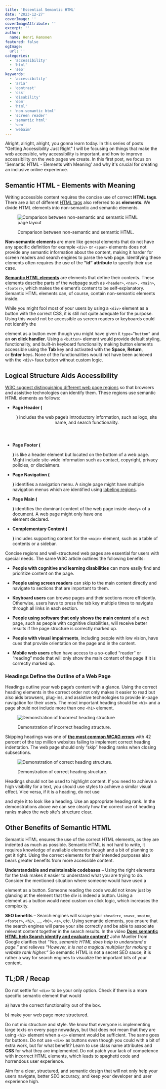 ```yaml
---
title: 'Essential Semantic HTML'
date: '2023-12-27'
coverImage: ''
coverImageAttribute: ''
excerpt: ''
author:
  name: Henri Remonen
featured: false
ogImage:
  url: ''
categories:
  - 'accessibility'
  - 'html'
  - 'seo'
keywords:
  - 'accessibility'
  - 'aria'
  - 'contrast'
  - 'css'
  - 'disability'
  - 'dom'
  - 'html'
  - 'non-semantic html'
  - 'screen reader'
  - 'semantic html'
  - 'seo'
  - 'webaim'
---
```


Alright, alright, alright, you gonna learn today. In this series of posts "Getting Accessibility Just Right" I will be focusing on things that make the web accessible, why accessibility is important, and how to improve accessibility on the web pages we create. In this first post, we focus on 'Semantic HTML - Elements with Meaning' and why it's crucial for creating an inclusive online experience.

## **Semantic HTML - Elements with Meaning**

Writing accessible content requires the concise use of correct **HTML tags**. There are a lot of different [HTML tags](https://www.w3schools.com/tags/ref_byfunc.asp) also referred to as **elements**. We divide HTML elements into non-semantic and semantic elements.

<figure>

![Comparison between non-semantic and semantic HTML page layout](images/Semantic-html.png 'Semantic-html')

<figcaption>

Comparison between non-semantic and semantic HTML.

</figcaption>

</figure>

**Non-semantic elements** are more like general elements that do not have any specific definition for example `<div>` or `<span>` elements does not provide any semantic information about the content, making it harder for screen readers and search engines to parse the web page. Identifying these elements often requires the use of the **“id”** **attribute** to specify their use case.

**[Semantic HTML elements](https://www.w3schools.com/html/html5_semantic_elements.asp)** are elements that define their contents. These elements describe parts of the webpage such as `<header>`, `<nav>,` `<main>`, `<footer>`, which makes the element’s content to be self-explanatory. Semantic HTML elements can, of course, contain non-semantic elements inside.

While you might fool most of your users by using a `<div>` element as a button with the correct CSS, it is still not quite adequate for the purpose. Using this would not be accessible as screen readers or keyboards could not identify the <div> element as a button even though you might have given it `type=”button”` and an **on click handler**. Using a `<button>` element would provide default styling, functionality, and built-in keyboard functionality making button elements accessible using the **Tab** key and activated with the **Space**, **Return**, or **Enter** keys. None of the functionalities would not have been achieved with the `<div>` faux button without custom logic.

## **Logical Structure Aids Accessibility**

[W3C suggest distinguishing different web page regions](https://www.w3.org/WAI/tutorials/page-structure/regions/) so that browsers and assistive technologies can identify them. These regions use semantic HTML elements as follows:

- **Page Header (<header>)** includes the web page’s introductory information, such as logo, site name, and search functionality.

- **Page Footer (<footer>)** is like a header element but located on the bottom of a web page. Might include site-wide information such as contact, copyright, privacy policies, or disclaimers.

- **Page Navigation (<nav>)** identifies a navigation menu. A single page might have multiple navigation menus which are identified using [labeling regions](https://www.w3.org/WAI/tutorials/page-structure/labels/).

- **Page Main (<main>)** identifies the dominant content of the web page inside `<body>` of a document. A web page might only have one <main> element declared.

- **Complementary Content (<aside>)** includes supporting content for the `<main>` element, such as a table of contents or a sidebar.

Concise regions and well-structured web pages are essential for users with special needs. The same W3C article outlines the following benefits:

- **People with cognitive and learning disabilities** can more easily find and prioritize content on the page.

- **People using screen readers** can skip to the main content directly and navigate to sections that are important to them.

- **Keyboard users** can browse pages and their sections more efficiently. Otherwise, users have to press the tab key multiple times to navigate through all links in each section.

- **People using software that only shows the main content** of a web page, such as people with cognitive disabilities, will receive better results if the page structure is correctly marked up.

- **People with visual impairments**, including people with low vision, have cues that provide orientation on the page and in the content.

- **Mobile web users** often have access to a so-called “reader” or “reading” mode that will only show the main content of the page if it is correctly marked up.

### **Headings Define the Outline of a Web Page**

Headings outline your web page’s content with a glance. Using the correct heading elements in the correct order not only makes it easier to read but also aids browsers, plug-ins, and assistive technologies to provide in-page navigation for their users. The most important heading should be `<h1>` and a page should not include more than one `<h1>` element.

<figure>

![Demonstration of Incorrect heading structure](images/incorrect-heading-structure.png 'incorrect-heading-structure')

<figcaption>

Demonstration of incorrect heading structure.

</figcaption>

</figure>

Skipping headings was one of **[the most common WCAG errors](https://www.incluvate.com/accessibility/navigating-the-digital-landscape-a-quick-guide-to-digital-accessibility/)** with 42 percent of the top million websites failing to implement correct heading indentation. The web page should only “skip” heading ranks when closing subsections.

<figure>

![Demonstration of correct heading structure.](images/correct-heading-structure.png 'correct-heading-structure')

<figcaption>

Demonstration of correct heading structure.

</figcaption>

</figure>

Headings should not be used to highlight content. If you need to achieve a high visibility for a text, you should use styles to achieve a similar visual effect. Vice versa, if it is a heading, do not use <p> and style it to look like a heading. Use an appropriate heading rank. In the demonstrations above we can see clearly how the correct use of heading ranks makes the web site's structure clear.

## **Other Benefits of Semantic HTML**

Semantic HTML ensures the use of the correct HTML elements, as they are indented as much as possible. Semantic HTML is not hard to write, it requires knowledge of available elements though and a bit of planning to get it right. Using the correct elements for their intended purposes also bears greater benefits from more accessible content.

**Understandable and maintainable codebases** – Using the right elements for the task makes it easier to understand what you are trying to do. Consider the mentioned situation where someone would have used a <div> element as a button. Someone reading the code would not know just by glancing at the element that the div is indeed a button. Using a <div> element as a button would need custom on click logic, which increases the complexity.

**SEO benefits** – Search engines will scrape your `<header>`, `<nav>`, `<main>`, `<footer>`, `<h1>`, …, `<h6>`, `<a>`, etc. Using semantic elements, you ensure that the search engines will parse your site correctly and be able to associate relevant content together in the search results. In the video **[Does semantic HTML help Search identify and evaluate content?](https://www.youtube.com/watch?v=5HtRKM4ILGc&ab_channel=GoogleSearchCentral)** John Mueller from Google clarifies that _“Yes, semantic HTML does help to understand a page.”_ and relieves _“However, it is not a magical multiplier for making a website rank higher.”_ So semantic HTML is not a secret SEO sauce, it is rather a way for search engines to visualize the important bits of your content.

## **TL;DR / Recap**

Do not settle for `<div>` to be your only option. Check if there is a more specific semantic element that would

a) have the correct functionality out of the box.

b) make your web page more structured.

Do not mix structure and style. We know that everyone is implementing large texts on every page nowadays, but that does not mean that they are using `<h1>` element when a `<p>` element would be sufficient. The same goes for buttons. Do not use `<div>` as buttons even though you could with a bit of extra work, but for what benefit? Learn to use class name attributes and **CSS** for what they are implemented. Do not patch your lack of competence with incorrect HTML elements, which leads to spaghetti code and horrendous user experience.

Aim for a clear, structured, and semantic design that will not only help your users navigate, better SEO accuracy, and keep your developer and user experience high.
